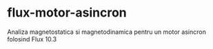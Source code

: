 # flux-motor-asincron
Analiza magnetostatica si magnetodinamica pentru un motor asincron folosind Flux 10.3
